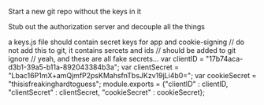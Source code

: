 Start a new git repo without the keys in it

Stub out the authorization server and decouple all the things

a keys.js file should contain secret keys for app and cookie-signing
    // do not add this to git, it contains sercets and ids
    // should be added to git ignore
    // yeah, and these are all fake secrets...
    var clientID = "17b74aca-d3b1-39a5-b11a-892043384b3a";
    var clientSecret = "Lbac16P1mX+amQjmfP2psKMahsfnTbsJKzv19jLi4b0=";
    var cookieSecret = "thisisfreakinghardtoguess";
    module.exports = {"clientID" : clientID,
                      "clientSecret" : clientSecret,
                      "cookieSecret" : cookieSecret};


